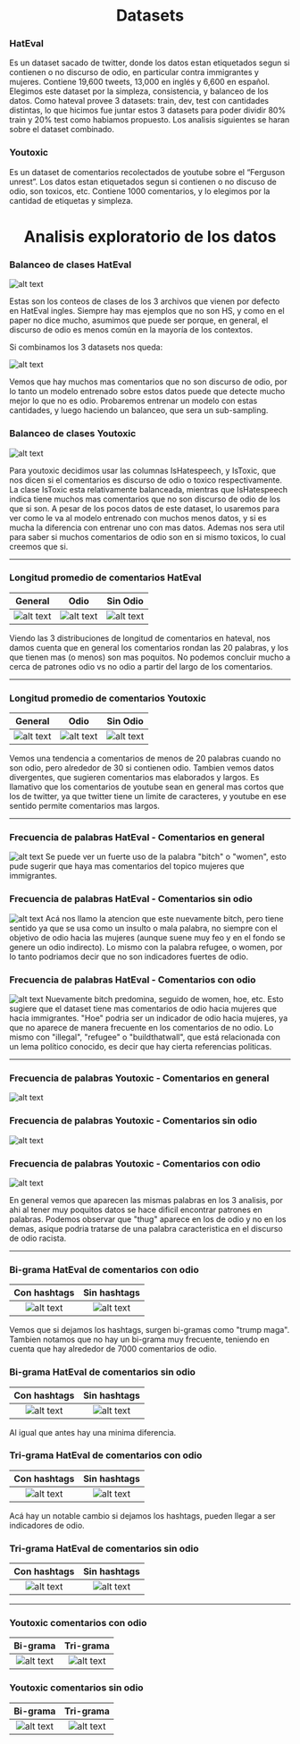 <center><h1>Datasets</h1></center>

### HatEval
Es un dataset sacado de twitter, donde los datos estan etiquetados segun si contienen o no discurso de odio, en particular contra immigrantes y mujeres. Contiene 19,600 tweets, 13,000 en inglés y 6,600 en español.
Elegimos este dataset por la simpleza, consistencia, y balanceo de los datos.
Como hateval provee 3 datasets: train, dev, test con cantidades distintas, lo que hicimos fue juntar estos 3 datasets para poder dividir 80% train y 20% test como habiamos propuesto. Los analisis siguientes se haran sobre el dataset combinado.
### Youtoxic
Es un dataset de comentarios recolectados de youtube sobre el “Ferguson unrest”. Los datos estan etiquetados segun si contienen o no discuso de odio, son toxicos, etc. Contiene 1000 comentarios, y lo elegimos por la 
cantidad de etiquetas y simpleza.

<center><h1>Analisis exploratorio de los datos</h1></center>

### Balanceo de clases HatEval
![alt text](imagenes/hateval_conteo_clases2.png "Title")

Estas son los conteos de clases de los 3 archivos que vienen por defecto en HatEval ingles. Siempre hay mas ejemplos que no son HS, y como en el paper no dice mucho, asumimos que puede ser porque, en general, el discurso de odio es menos común en la mayoría de los contextos.  

Si combinamos los 3 datasets nos queda:

![alt text](imagenes/hateval_conteo_clases.png "Title")

Vemos que hay muchos mas comentarios que no son discurso de odio, por lo tanto un modelo entrenado sobre estos datos puede que detecte mucho mejor lo que no es odio. Probaremos entrenar un modelo con estas cantidades, y luego haciendo un balanceo, que sera un sub-sampling.

### Balanceo de clases Youtoxic
![alt text](imagenes/youtoxic_conteo_clases.png "Title")

Para youtoxic decidimos usar las columnas IsHatespeech, y IsToxic, que nos dicen si el comentarios es discurso de odio o toxico respectivamente. La clase IsToxic esta relativamente balanceada, mientras que IsHatespeech indica tiene muchos mas comentarios que no son discurso de odio de los que si son.
A pesar de los pocos datos de este dataset, lo usaremos para ver como le va al modelo entrenado con muchos menos datos, y si es mucha la diferencia con entrenar uno con mas datos. Ademas nos sera util para saber si muchos comentarios de odio son en si mismo toxicos, lo cual creemos que si. 

---
### Longitud promedio de comentarios HatEval

General                    |  Odio                     |   Sin Odio
:-------------------------:|:-------------------------:|:-------------------------:
![alt text](imagenes/hateval_long_promedio.png "Title")  |  ![alt text](imagenes/hateval_long_promedio0.png "Title")  |  ![alt text](imagenes/hateval_long_promedio1.png "Title")

Viendo las 3 distribuciones de longitud de comentarios en hateval, nos damos cuenta que en general los comentarios rondan las 20 palabras, y los que tienen mas (o menos) son mas poquitos. No podemos concluir mucho a cerca de patrones odio vs no odio a partir del largo de los comentarios.

---
### Longitud promedio de comentarios Youtoxic

General                    |  Odio                     |   Sin Odio
:-------------------------:|:-------------------------:|:-------------------------:
![alt text](imagenes/youtoxic_long_promedio.png "Title")  |  ![alt text](imagenes/youtoxic_long_promedio0.png "Title")  |  ![alt text](imagenes/youtoxic_long_promedio1.png "Title")

Vemos una tendencia a comentarios de menos de 20 palabras cuando no son odio, pero alrededor de 30 si contienen odio. Tambien vemos datos divergentes, que sugieren comentarios mas elaborados y largos.
Es llamativo que los comentarios de youtube sean en general mas cortos que los de twitter, ya que twitter tiene un limite de caracteres, y youtube en ese sentido permite comentarios mas largos. 

---
### Frecuencia de palabras HatEval - Comentarios en general
![alt text](imagenes/hateval_frec_palabras2.png "Title")
Se puede ver un fuerte uso de la palabra "bitch" o "women", esto pude sugerir que haya mas comentarios del topico mujeres que immigrantes.
### Frecuencia de palabras HatEval - Comentarios sin odio
![alt text](imagenes/hateval_frec_palabras0.png "Title")
Acá nos llamo la atencion que este nuevamente bitch, pero tiene sentido ya que se usa como un insulto o mala palabra, no siempre con el objetivo de odio hacia las mujeres (aunque suene muy feo y en el fondo se genere un odio indirecto). Lo mismo con la palabra refugee, o women, por lo tanto podriamos decir que no son indicadores fuertes de odio.
### Frecuencia de palabras HatEval - Comentarios con odio
![alt text](imagenes/hateval_frec_palabras1.png "Title")
Nuevamente bitch predomina, seguido de women, hoe, etc. Esto sugiere que el dataset tiene mas comentarios de odio hacia mujeres que hacia immigrantes.
"Hoe" podria ser un indicador de odio hacia mujeres, ya que no aparece de manera frecuente en los comentarios de no odio. Lo mismo con "illegal", "refugee" o "buildthatwall", que está relacionada con un lema político conocido, es decir que hay cierta referencias politicas.

---
### Frecuencia de palabras Youtoxic - Comentarios en general
![alt text](imagenes/youtoxic_frec_palabras2.png "Title")

### Frecuencia de palabras Youtoxic - Comentarios sin odio
![alt text](imagenes/youtoxic_frec_palabras0.png "Title")

### Frecuencia de palabras Youtoxic - Comentarios con odio
![alt text](imagenes/youtoxic_frec_palabras1.png "Title")

En general vemos que aparecen las mismas palabras en los 3 analisis, por ahi al tener muy poquitos datos se hace dificil encontrar patrones en palabras.
Podemos observar que "thug" aparece en los de odio y no en los demas, asique podria tratarse de una palabra caracteristica en el discurso de odio racista.

---
### Bi-grama HatEval de comentarios con odio

Con hashtags               |  Sin hashtags             |
:-------------------------:|:-------------------------:|
![alt text](imagenes/hateval_frec_ngram_211.png "Title")  |  ![alt text](imagenes/hateval_frec_ngram_210.png "Title")

Vemos que si dejamos los hashtags, surgen bi-gramas como "trump maga". Tambien notamos que no hay un bi-grama muy frecuente, teniendo en cuenta que hay alrededor de 7000 comentarios de odio.
### Bi-grama HatEval de comentarios sin odio

Con hashtags               |  Sin hashtags             |
:-------------------------:|:-------------------------:|
![alt text](imagenes/hateval_frec_ngram_201.png "Title")  |  ![alt text](imagenes/hateval_frec_ngram_200.png "Title")

Al igual que antes hay una minima diferencia.

### Tri-grama HatEval de comentarios con odio

Con hashtags               |  Sin hashtags             |
:-------------------------:|:-------------------------:|
![alt text](imagenes/hateval_frec_ngram_311.png "Title")  |  ![alt text](imagenes/hateval_frec_ngram_310.png "Title")

Acá hay un notable cambio si dejamos los hashtags, pueden llegar a ser indicadores de odio.
### Tri-grama HatEval de comentarios sin odio

Con hashtags               |  Sin hashtags             |
:-------------------------:|:-------------------------:|
![alt text](imagenes/hateval_frec_ngram_301.png "Title")  |  ![alt text](imagenes/hateval_frec_ngram_300.png "Title")

---
### Youtoxic comentarios con odio

Bi-grama                   |  Tri-grama             |
:-------------------------:|:-------------------------:|
![alt text](imagenes/youtoxic_frec_ngram_210.png "Title")  |  ![alt text](imagenes/youtoxic_frec_ngram_310.png "Title")

### Youtoxic comentarios sin odio

Bi-grama                   |  Tri-grama             |
:-------------------------:|:-------------------------:|
![alt text](imagenes/youtoxic_frec_ngram_200.png "Title")  |  ![alt text](imagenes/youtoxic_frec_ngram_300.png "Title")


